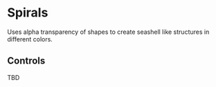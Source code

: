 # Spirals
Uses alpha transparency of shapes to create seashell like structures in different colors.
## Controls
TBD
